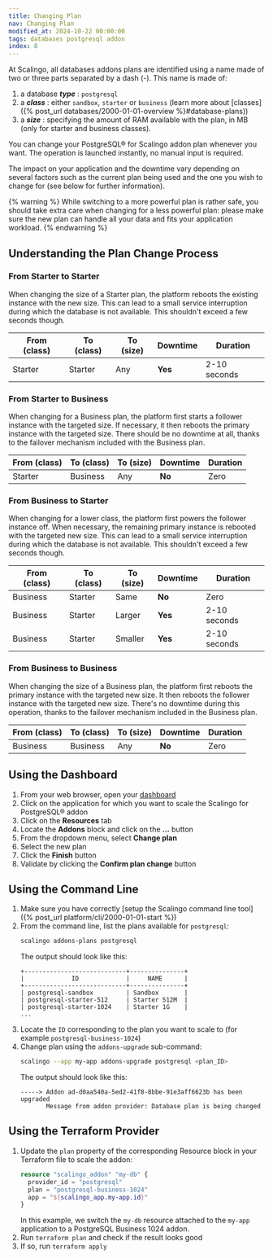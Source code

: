 ```yaml
---
title: Changing Plan
nav: Changing Plan
modified_at: 2024-10-22 00:00:00
tags: databases postgresql addon
index: 8
---
```


At Scalingo, all databases addons plans are identified using a name made of two
or three parts separated by a dash (-). This name is made of:

1. a database ***type*** : `postgresql`
2. a ***class*** : either `sandbox`, `starter` or `business` (learn more about
   [classes]({% post_url databases/2000-01-01-overview %}#database-plans))
3. a ***size*** : specifying the amount of RAM available with the plan, in MB
   (only for starter and business classes).

You can change your PostgreSQL® for Scalingo addon plan whenever you want. The
operation is launched instantly, no manual input is required.

The impact on your application and the downtime vary depending on several
factors such as the current plan being used and the one you wish to change for
(see below for further information).

{% warning %}
While switching to a more powerful plan is rather safe, you should take extra
care when changing for a less powerful plan: please make sure the new plan can
handle all your data and fits your application workload.
{% endwarning %}


## Understanding the Plan Change Process

### From Starter to Starter

When changing the size of a Starter plan, the platform reboots the existing
instance with the new size. This can lead to a small service interruption
during which the database is not available. This shouldn't exceed a few seconds
though.

| From (class) | To (class) | To (size) | Downtime | Duration     |
| ------------ | ---------- | --------- | -------- | ------------ |
| Starter      | Starter    | Any       | **Yes**  | 2-10 seconds |

### From Starter to Business

When changing for a Business plan, the platform first starts a follower
instance with the targeted size. If necessary, it then reboots the primary
instance with the targeted size. There should be no downtime at all, thanks to
the failover mechanism included with the Business plan.

| From (class) | To (class) | To (size) | Downtime | Duration     |
| ------------ | ---------- | --------- | -------- | ------------ |
| Starter      | Business   | Any       | **No**   | Zero         |

### From Business to Starter

When changing for a lower class, the platform first powers the follower
instance off. When necessary, the remaining primary instance is rebooted with
the targeted new size. This can lead to a small service interruption during
which the database is not available. This shouldn't exceed a few seconds
though.

| From (class) | To (class) | To (size) | Downtime | Duration     |
| ------------ | ---------- | --------- | -------- | ------------ |
| Business     | Starter    | Same      | **No**   | Zero         |
| Business     | Starter    | Larger    | **Yes**  | 2-10 seconds |
| Business     | Starter    | Smaller   | **Yes**  | 2-10 seconds |

### From Business to Business

When changing the size of a Business plan, the platform first reboots the
primary instance with the targeted new size. It then reboots the follower
instance with the targeted new size. There's no downtime during this
operation, thanks to the failover mechanism included in the Business plan.

| From (class) | To (class) | To (size) | Downtime | Duration     |
| ------------ | ---------- | --------- | -------- | ------------ |
| Business     | Business   | Any       | **No**   | Zero         |


## Using the Dashboard

1. From your web browser, open your [dashboard](https://dashboard.scalingo.com/apps)
2. Click on the application for which you want to scale the Scalingo for
   PostgreSQL® addon
3. Click on the **Resources** tab
4. Locate the **Addons** block and click on the **…** button
5. From the dropdown menu, select **Change plan**
6. Select the new plan
7. Click the **Finish** button
8. Validate by clicking the **Confirm plan change** button


## Using the Command Line

1. Make sure you have correctly [setup the Scalingo command line tool]({% post_url platform/cli/2000-01-01-start %})
2. From the command line, list the plans available for `postgresql`:
   ```bash
   scalingo addons-plans postgresql
   ```
   The output should look like this:
   ```text
   +----------------------------+---------------+
   |             ID             |     NAME      |
   +----------------------------+---------------+
   | postgresql-sandbox         | Sandbox       |
   | postgresql-starter-512     | Starter 512M  |
   | postgresql-starter-1024    | Starter 1G    |
   ...
   ```
3. Locate the `ID` corresponding to the plan you want to scale to (for example
   `postgresql-business-1024`)
4. Change plan using the `addons-upgrade` sub-command:
   ```bash
   scalingo --app my-app addons-upgrade postgresql <plan_ID>
   ```
   The output should look like this:
   ```text
   -----> Addon ad-d0aa540a-5ed2-41f8-8bbe-91e3aff6623b has been upgraded
          Message from addon provider: Database plan is being changed
   ```


## Using the Terraform Provider

1. Update the `plan` property of the corresponding Resource block in your
   Terraform file to scale the addon:
   ```tf
   resource "scalingo_addon" "my-db" {
     provider_id = "postgresql"
     plan = "postgresql-business-1024"
     app = "${scalingo_app.my-app.id}"
   }
   ```
   In this example, we switch the `my-db` resource attached to the `my-app`
   application to a PostgreSQL Business 1024 addon.
2. Run `terraform plan` and check if the result looks good
3. If so, run `terraform apply`
